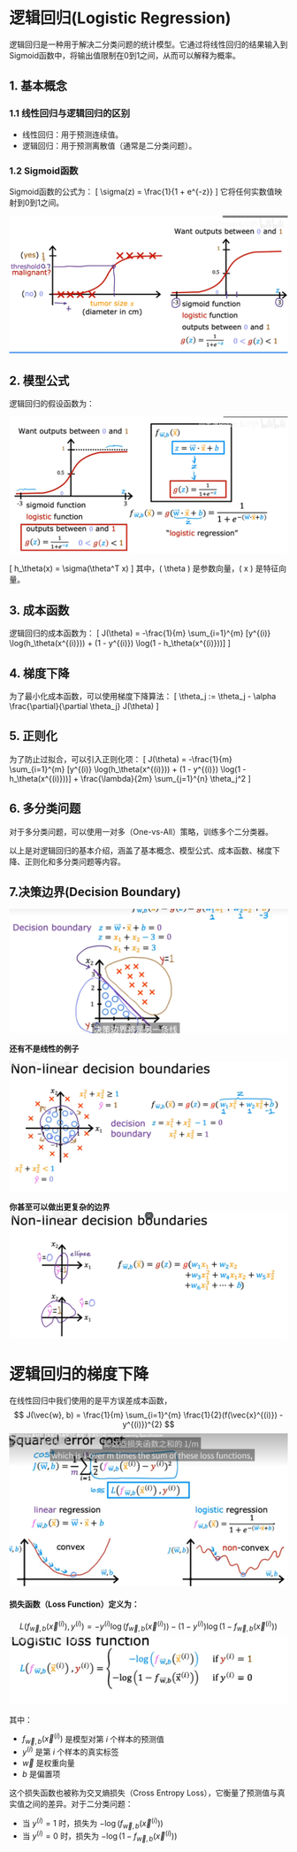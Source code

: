 # 逻辑回归(Logistic Regression)

逻辑回归是一种用于解决二分类问题的统计模型。它通过将线性回归的结果输入到Sigmoid函数中，将输出值限制在0到1之间，从而可以解释为概率。

## 1. 基本概念

### 1.1 线性回归与逻辑回归的区别
- 线性回归：用于预测连续值。
- 逻辑回归：用于预测离散值（通常是二分类问题）。



### 1.2 Sigmoid函数
Sigmoid函数的公式为：
\[ \sigma(z) = \frac{1}{1 + e^{-z}} \]
它将任何实数值映射到0到1之间。

![](image.png)

## 2. 模型公式

逻辑回归的假设函数为：

![](image-1.png)

\[ h_\theta(x) = \sigma(\theta^T x) \]
其中，\( \theta \) 是参数向量，\( x \) 是特征向量。

## 3. 成本函数

逻辑回归的成本函数为：
\[ J(\theta) = -\frac{1}{m} \sum_{i=1}^{m} [y^{(i)} \log(h_\theta(x^{(i)})) + (1 - y^{(i)}) \log(1 - h_\theta(x^{(i)}))] \]

## 4. 梯度下降

为了最小化成本函数，可以使用梯度下降算法：
\[ \theta_j := \theta_j - \alpha \frac{\partial}{\partial \theta_j} J(\theta) \]

## 5. 正则化

为了防止过拟合，可以引入正则化项：
\[ J(\theta) = -\frac{1}{m} \sum_{i=1}^{m} [y^{(i)} \log(h_\theta(x^{(i)})) + (1 - y^{(i)}) \log(1 - h_\theta(x^{(i)}))] + \frac{\lambda}{2m} \sum_{j=1}^{n} \theta_j^2 \]

## 6. 多分类问题

对于多分类问题，可以使用一对多（One-vs-All）策略，训练多个二分类器。

以上是对逻辑回归的基本介绍，涵盖了基本概念、模型公式、成本函数、梯度下降、正则化和多分类问题等内容。

## 7.决策边界(Decision Boundary)
![](image-2.png)

**还有不是线性的例子**

![](image-3.png)


**你甚至可以做出更复杂的边界**
![](image-4.png)

# 逻辑回归的梯度下降
在线性回归中我们使用的是平方误差成本函数， 
$$
    J(\vec{w}, b) = \frac{1}{m} \sum_{i=1}^{m} \frac{1}{2}(f(\vec{x}^{(i)}) - y^{(i)})^{2} 
$$
![](image-5.png)
#### 损失函数（Loss Function）定义为：
$$
L(f_{\vec{w},b}(\vec{x}^{(i)}), y^{(i)}) = -y^{(i)}\log(f_{\vec{w},b}(\vec{x}^{(i)})) - (1-y^{(i)})\log(1-f_{\vec{w},b}(\vec{x}^{(i)}))
$$
![](image-6.png)


其中：
- $f_{\vec{w},b}(\vec{x}^{(i)})$ 是模型对第 $i$ 个样本的预测值
- $y^{(i)}$ 是第 $i$ 个样本的真实标签
- $\vec{w}$ 是权重向量
- $b$ 是偏置项

这个损失函数也被称为交叉熵损失（Cross Entropy Loss），它衡量了预测值与真实值之间的差异。对于二分类问题：
- 当 $y^{(i)}=1$ 时，损失为 $-\log(f_{\vec{w},b}(\vec{x}^{(i)}))$
- 当 $y^{(i)}=0$ 时，损失为 $-\log(1-f_{\vec{w},b}(\vec{x}^{(i)}))$